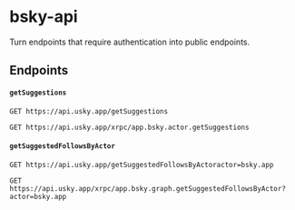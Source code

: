 # bsky-api

Turn endpoints that require authentication into public endpoints.

## Endpoints

#### `getSuggestions`
```
GET https://api.usky.app/getSuggestions
```
```
GET https://api.usky.app/xrpc/app.bsky.actor.getSuggestions
```

#### `getSuggestedFollowsByActor`
```
GET https://api.usky.app/getSuggestedFollowsByActoractor=bsky.app
```
```
GET https://api.usky.app/xrpc/app.bsky.graph.getSuggestedFollowsByActor?actor=bsky.app
```